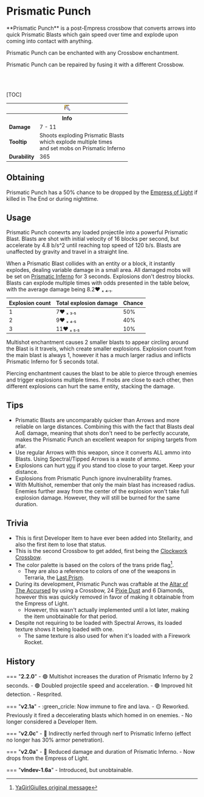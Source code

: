 # Prismatic Punch
<div class="result kohara-infobox-grid" markdown>
<div markdown class="kohara-infobox-text">
**Prismatic Punch** is a post-Empress crossbow that converts arrows into quick Prismatic Blasts which gain speed over time and explode upon coming into contact with anything.

<i class="icon-minecraft icon-minecraft-enchantng-table"></i> Prismatic Punch can be enchanted with any Crossbow enchantment.

<i class="icon-minecraft icon-minecraft-anvil"></i> Prismatic Punch can be repaired by fusing it with a different <i class="icon-minecraft icon-minecraft-crossbow"></i>Crossbow.

<br><br>

[TOC]

</div>
<div class="kohara-infobox-table">
  <table id="kohara-infobox--item">
	<tr>
		<th colspan="2" class="kohara-infobox--top-image"><img src="../../assets/items/prismatic_punch.png"></th>
	</tr>
	<tr>
		<th colspan="2">Info</th>
	</tr>
	<tr>
		<td><b>Damage</b></td>
		<td>7 - 11</td>
	</tr>
	<tr>
		<td><b>Tooltip</b></td>
		<td>Shoots exploding Prismatic Blasts
		<br>
		which explode multiple times
		<br>
		and set mobs on Prismatic Inferno
		</td>
	</tr>
	<tr>
		<td><b>Durability</b></td>
		<td>365</td>
	</tr>
</table>
</div>
</div>

## Obtaining
Prismatic Punch has a 50% chance to be dropped by the [Empress of Light](../mobs/bosses/empress_of_light.md) if killed in The End or during nighttime.

## Usage
Prismatic Punch conevrts any loaded projectile into a powerful Prismatic Blast. Blasts are shot with initial velocity of 16 blocks per second, but accelerate by 4.8 b/s^2 until reaching top speed of 120 b/s. Blasts are unaffected by gravity and travel in a straight line.

When a Prismatic Blast collides with an entity or a block, it instantly explodes, dealing variable damage in a small area. All damaged mobs will be set on [Prismatic Inferno](../mechanics/status_effects.md#prismatic-inferno) for 3 seconds. Explosions don't destroy blocks. Blasts can explode multiple times with odds presented in the table below, with the average damage being 8.2:heart: ₓ ₄․₁.

| Explosion count | Total explosion damage | Chance |
| :--- | :--- | :--- |
| 1 | 7:heart: ₓ ₃․₅ | 50% |
| 2 | 9:heart: ₓ ₄․₅ | 40% |
| 3 | 11:heart: ₓ ₅․₅ | 10% |

Multishot enchantment causes 2 smaller blasts to appear circling around the Blast is it travels, which create smaller explosions. Explosion count from the main blast is always 1, however it has a much larger radius and inflicts Prismatic Inferno for 5 seconds total.

Piercing enchantment causes the blast to be able to pierce through enemies and trigger explosions multiple times. If mobs are close to each other, then different explosions can hurt the same entity, stacking the damage.

## Tips 
- Prismatic Blasts are uncomparably quicker than Arrows and more reliable on large distances. Combining this with the fact that Blasts deal AoE damage, meaning that shots don't need to be perfectly accurate, makes the Prismatic Punch an excellent weapon for sniping targets from afar.
- Use regular Arrows with this weapon, since it converts ALL ammo into Blasts. Using Spectral/Tipped Arrows is a waste of ammo.
- Explosions can hurt <u>you</u> if you stand too close to your target. Keep your distance.
- Explosions from Prismatic Punch ignore invulnerability frames.
- With Multishot, remember that only the main blast has increased radius. Enemies further away from the center of the explosion won't take full explosion damage. However, they will still be burned for the same duration.

## Trivia
- This is first Developer Item to have ever been added into Stellarity, and also the first item to lose that status.
- This is the second Crossbow to get added, first being the [Clockwork Crossbow](clockwork_crossbow.md).
- The color palette is based on the colors of the trans pride flag[^1].
    - They are also a reference to colors of one of the weapons in Terraria, the [Last Prism](https://terraria.wiki.gg/wiki/Last_Prism).
- During its development, Prismatic Punch was craftable at the [Altar of The Accursed](../mechanics/altar_of_the_accursed.md) by using a <i class="icon-minecraft icon-minecraft-crossbow"></i>Crossbow, 24 <i class="icon-stellarity icon-stellarity-pixie-dust"></i>[Pixie Dust](materials/pixie_dust.md) and 6 <i class="icon-minecraft icon-minecraft-diamond"></i>Diamonds, however this was quickly removed in favor of making it obtainable from the Empress of Light.
	- However, this wasn't actually implemented until a lot later, making the item unobtainable for that period.
- Despite not requiring to be loaded with Spectral Arrows, its loaded texture shows it being loaded with one.
	- The same texture is also used for when it's loaded with a <i class="icon-minecraft icon-minecraft-firework-rocket"></i>Firework Rocket.

## History
=== "**2.2.0**"
	- :green_circle: Multishot increases the duration of Prismatic Inferno by 2 seconds.
	- :green_circle: Doubled projectile speed and acceleration.
	- :green_circle: Improved hit detection.
	- Resprited.

=== "**v2.1a**"
	- :green_cricle: Now immune to fire and lava.
	- :yellow_circle: Reworked. Previously it fired a deccelerating blasts which homed in on enemies.
	- No longer considered a Developer Item.

=== "**v2.0c**"
	- :red_circle: Indirectly nerfed through nerf to Prismatic Inferno (effect no longer has 30% armor penetration).

=== "**v2.0a**"
    - :red_circle: Reduced damage and duration of Prismatic Inferno.
	- Now drops from the Empress of Light.

=== "**vIndev-1.6a**"
    - Introduced, but unobtainable.

[^1]: [YaGirlGiulles original message](https://discord.com/channels/727033287343734885/727033287666696209/1035208257188397086)
